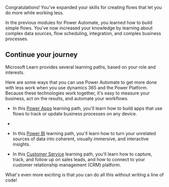 Congratulations! You've expanded your skills for creating flows that let you do more while working less.

In the previous modules for Power Automate, you learned how to build simple flows. You've now increased your knowledge by learning about complex data sources, flow scheduling, integration, and complex business processes.

## Continue your journey

Microsoft Learn provides several learning paths, based on your role and interests.

Here are some ways that you can use Power Automate to get more done with less work when you use dynamics 365 and the Power Platform. Because these technologies work together, it's easy to measure your business, act on the results, and automate your workflows.

- In this [Power Apps](/learn/paths/create-powerapps/?azure-portal=true) learning path, you'll learn how to build apps that use flows to track or update business processes on any device.
-
- In this [Power BI](/learn/modules/get-started-with-power-bi/?azure-portal=true) learning path, you'll learn how to turn your unrelated sources of data into coherent, visually immersive, and interactive insights.

- In this [Customer Service](/learn/modules/get-started-with-dynamics-365-for-customer-service/index/?azure-portal=true) learning path, you'll learn how to capture, track, and follow up on sales leads, and how to connect to your customer relationship management (CRM) platform.

What's even more exciting is that you can do all this without writing a line of code!